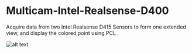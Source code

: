 ﻿# Multicam-Intel-Realsense-D400Acquire data from two Intel Realsense D415 Sensors to form one extended view, and display the colored point using PCL .![alt text](https://github.com/tarekmuallim/Multicam-Intel-Realsense-D400/blob/master/images/2.png)